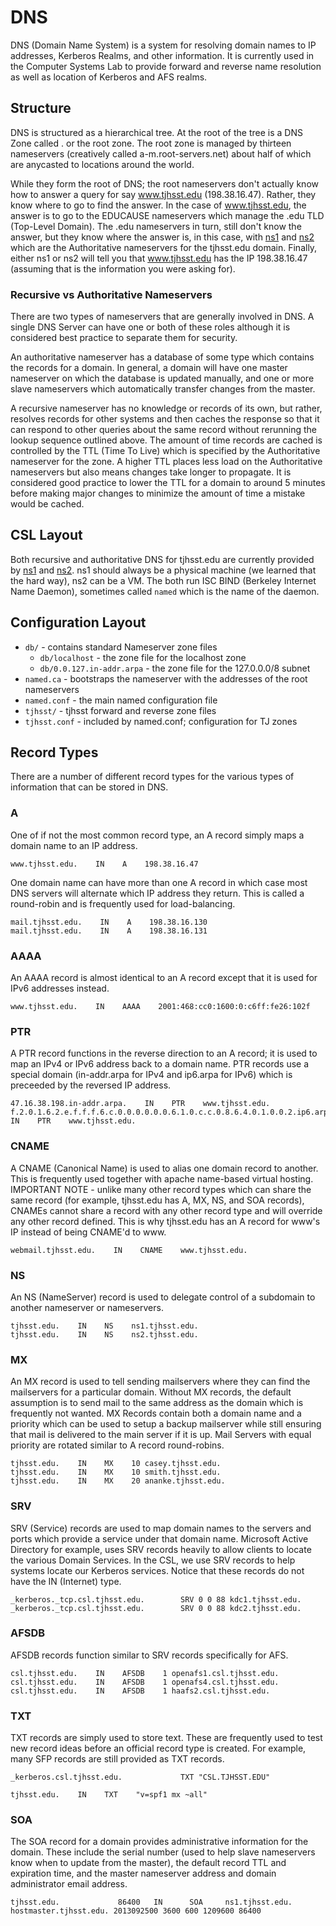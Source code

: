# DNS

DNS \(Domain Name System\) is a system for resolving domain names to IP addresses, Kerberos Realms, and other information. It is currently used in the Computer Systems Lab to provide forward and reverse name resolution as well as location of Kerberos and AFS realms.

## Structure

DNS is structured as a hierarchical tree. At the root of the tree is a DNS Zone called . or the root zone. The root zone is managed by thirteen nameservers \(creatively called a-m.root-servers.net\) about half of which are anycasted to locations around the world.

While they form the root of DNS; the root nameservers don't actually know how to answer a query for say www.tjhsst.edu \(198.38.16.47\). Rather, they know where to go to find the answer. In the case of www.tjhsst.edu, the answer is to go to the EDUCAUSE nameservers which manage the .edu TLD \(Top-Level Domain\). The .edu nameservers in turn, still don't know the answer, but they know where the answer is, in this case, with [ns1](../../../machines/other/pitcairn.md) and [ns2](../../../machines/vm-servers/galapagos.md) which are the Authoritative nameservers for the tjhsst.edu domain. Finally, either ns1 or ns2 will tell you that www.tjhsst.edu has the IP 198.38.16.47 \(assuming that is the information you were asking for\).

### Recursive vs Authoritative Nameservers

There are two types of nameservers that are generally involved in DNS. A single DNS Server can have one or both of these roles although it is considered best practice to separate them for security.

An authoritative nameserver has a database of some type which contains the records for a domain. In general, a domain will have one master nameserver on which the database is updated manually, and one or more slave nameservers which automatically transfer changes from the master.

A recursive nameserver has no knowledge or records of its own, but rather, resolves records for other systems and then caches the response so that it can respond to other queries about the same record without rerunning the lookup sequence outlined above. The amount of time records are cached is controlled by the TTL \(Time To Live\) which is specified by the Authoritative nameserver for the zone. A higher TTL places less load on the Authoritative nameservers but also means changes take longer to propagate. It is considered good practice to lower the TTL for a domain to around 5 minutes before making major changes to minimize the amount of time a mistake would be cached.

## CSL Layout

Both recursive and authoritative DNS for tjhsst.edu are currently provided by [ns1](../../../machines/other/pitcairn.md) and [ns2](../../../machines/vm-servers/galapagos.md). ns1 should always be a physical machine \(we learned that the hard way\), ns2 can be a VM. The both run ISC BIND \(Berkeley Internet Name Daemon\), sometimes called `named` which is the name of the daemon. 

## Configuration Layout

* `db/` - contains standard Nameserver zone files
  * `db/localhost` - the zone file for the localhost zone
  * `db/0.0.127.in-addr.arpa` - the zone file for the 127.0.0.0/8 subnet
* `named.ca` - bootstraps the nameserver with the addresses of the root nameservers
* `named.conf` - the main named configuration file
* `tjhsst/` - tjhsst forward and reverse zone files
* `tjhsst.conf` - included by named.conf; configuration for TJ zones

## Record Types

There are a number of different record types for the various types of information that can be stored in DNS.

### A

One of if not the most common record type, an A record simply maps a domain name to an IP address.

```text
www.tjhsst.edu.    IN    A    198.38.16.47
```

One domain name can have more than one A record in which case most DNS servers will alternate which IP address they return. This is called a round-robin and is frequently used for load-balancing.

```text
mail.tjhsst.edu.    IN    A    198.38.16.130
mail.tjhsst.edu.    IN    A    198.38.16.131
```

### AAAA

An AAAA record is almost identical to an A record except that it is used for IPv6 addresses instead.

```text
www.tjhsst.edu.    IN    AAAA    2001:468:cc0:1600:0:c6ff:fe26:102f
```

### PTR

A PTR record functions in the reverse direction to an A record; it is used to map an IPv4 or IPv6 address back to a domain name. PTR records use a special domain \(in-addr.arpa for IPv4 and ip6.arpa for IPv6\) which is preceeded by the reversed IP address.

```text
47.16.38.198.in-addr.arpa.    IN    PTR    www.tjhsst.edu.
f.2.0.1.6.2.e.f.f.f.6.c.0.0.0.0.0.0.6.1.0.c.c.0.8.6.4.0.1.0.0.2.ip6.arpa.    IN    PTR    www.tjhsst.edu.
```

### CNAME

A CNAME \(Canonical Name\) is used to alias one domain record to another. This is frequently used together with apache name-based virtual hosting. IMPORTANT NOTE - unlike many other record types which can share the same record \(for example, tjhsst.edu has A, MX, NS, and SOA records\), CNAMEs cannot share a record with any other record type and will override any other record defined. This is why tjhsst.edu has an A record for www's IP instead of being CNAME'd to www.

```text
webmail.tjhsst.edu.    IN    CNAME    www.tjhsst.edu.
```

### NS

An NS \(NameServer\) record is used to delegate control of a subdomain to another nameserver or nameservers.

```text
tjhsst.edu.    IN    NS    ns1.tjhsst.edu.
tjhsst.edu.    IN    NS    ns2.tjhsst.edu.
```

### MX

An MX record is used to tell sending mailservers where they can find the mailservers for a particular domain. Without MX records, the default assumption is to send mail to the same address as the domain which is frequently not wanted. MX Records contain both a domain name and a priority which can be used to setup a backup mailserver while still ensuring that mail is delivered to the main server if it is up. Mail Servers with equal priority are rotated similar to A record round-robins.

```text
tjhsst.edu.    IN    MX    10 casey.tjhsst.edu.
tjhsst.edu.    IN    MX    10 smith.tjhsst.edu.
tjhsst.edu.    IN    MX    20 ananke.tjhsst.edu.
```

### SRV

SRV \(Service\) records are used to map domain names to the servers and ports which provide a service under that domain name. Microsoft Active Directory for example, uses SRV records heavily to allow clients to locate the various Domain Services. In the CSL, we use SRV records to help systems locate our Kerberos services. Notice that these records do not have the IN \(Internet\) type.

```text
_kerberos._tcp.csl.tjhsst.edu.        SRV 0 0 88 kdc1.tjhsst.edu.
_kerberos._tcp.csl.tjhsst.edu.        SRV 0 0 88 kdc2.tjhsst.edu.
```

### AFSDB

AFSDB records function similar to SRV records specifically for AFS.

```text
csl.tjhsst.edu.    IN    AFSDB    1 openafs1.csl.tjhsst.edu.
csl.tjhsst.edu.    IN    AFSDB    1 openafs4.csl.tjhsst.edu.
csl.tjhsst.edu.    IN    AFSDB    1 haafs2.csl.tjhsst.edu.
```

### TXT

TXT records are simply used to store text. These are frequently used to test new record ideas before an official record type is created. For example, many SFP records are still provided as TXT records.

```text
_kerberos.csl.tjhsst.edu.             TXT "CSL.TJHSST.EDU"
```

```text
tjhsst.edu.    IN    TXT    "v=spf1 mx ~all"
```

### SOA

The SOA record for a domain provides administrative information for the domain. These include the serial number \(used to help slave nameservers know when to update from the master\), the default record TTL and expiration time, and the master nameserver address and domain administrator email address.

```text
tjhsst.edu.             86400   IN      SOA     ns1.tjhsst.edu. hostmaster.tjhsst.edu. 2013092500 3600 600 1209600 86400
```

